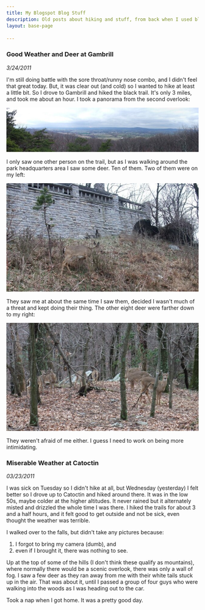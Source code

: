 ```yaml
---
title: My Blogspot Blog Stuff
description: Old posts about hiking and stuff, from back when I used blogspot
layout: base-page

---
```


### Good Weather and Deer at Gambrill

_3/24/2011_

I'm still doing battle with the sore throat/runny nose combo, and I didn't feel that great today. But, it was clear out (and cold) so I wanted to hike at least a little bit. So I drove to Gambrill and hiked the black trail. It's only 3 miles, and took me about an hour. I took a panorama from the second overlook:

[![alt text](/img/blogspot-stuff-1-tn.jpg)](/img/blogspot-stuff-1.jpg)

I only saw one other person on the trail, but as I was walking around the park headquarters area I saw some deer. Ten of them. Two of them were on my left:

[![alt text](/img/blogspot-stuff-2-tn.jpg)](/img/blogspot-stuff-2.jpg)

They saw me at about the same time I saw them, decided I wasn't much of a threat and kept doing their thing. The other eight deer were farther down to my right:

[![alt text](/img/blogspot-stuff-3-tn.jpg)](/img/blogspot-stuff-3.jpg)

They weren't afraid of me either. I guess I need to work on being more intimidating.


### Miserable Weather at Catoctin

_03/23/2011_

I was sick on Tuesday so I didn't hike at all, but Wednesday (yesterday) I felt better so I drove up to Catoctin and hiked around there. It was in the low 50s, maybe colder at the higher altitudes. It never rained but it alternately misted and drizzled the whole time I was there. I hiked the trails for about 3 and a half hours, and it felt good to get outside and not be sick, even thought the weather was terrible.

I walked over to the falls, but didn't take any pictures because:
1. I forgot to bring my camera (dumb), and
2. even if I brought it, there was nothing to see.

Up at the top of some of the hills (I don't think these qualify as mountains), where normally there would be a scenic overlook, there was only a wall of fog. I saw a few deer as they ran away from me with their white tails stuck up in the air. That was about it, until I passed a group of four guys who were walking into the woods as I was heading out to the car.

Took a nap when I got home. It was a pretty good day.
